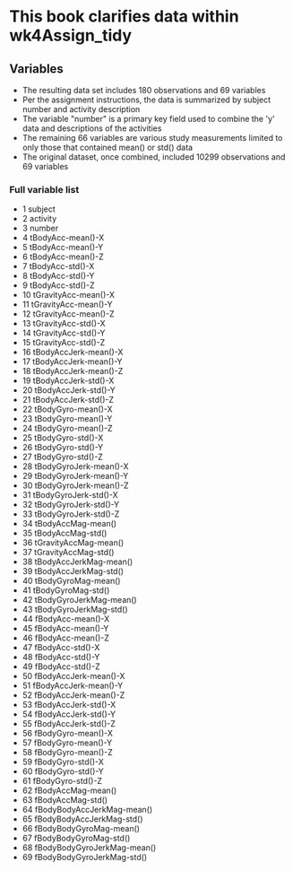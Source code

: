 # This book clarifies data within wk4Assign_tidy

## Variables

* The resulting data set includes 180 observations and 69 variables
* Per the assignment instructions, the data is summarized by subject number and activity description
* The variable "number" is a primary key field used to combine the 'y' data and descriptions of the activities
* The remaining 66 variables are various study measurements limited to only those that contained mean() or std() data
* The original dataset, once combined, included 10299 observations and 69 variables

### Full variable list

* 1                      subject
* 2                     activity
* 3                       number
* 4            tBodyAcc-mean()-X
* 5            tBodyAcc-mean()-Y
* 6            tBodyAcc-mean()-Z
* 7             tBodyAcc-std()-X
* 8             tBodyAcc-std()-Y
* 9             tBodyAcc-std()-Z
* 10        tGravityAcc-mean()-X
* 11        tGravityAcc-mean()-Y
* 12        tGravityAcc-mean()-Z
* 13         tGravityAcc-std()-X
* 14         tGravityAcc-std()-Y
* 15         tGravityAcc-std()-Z
* 16       tBodyAccJerk-mean()-X
* 17       tBodyAccJerk-mean()-Y
* 18       tBodyAccJerk-mean()-Z
* 19        tBodyAccJerk-std()-X
* 20        tBodyAccJerk-std()-Y
* 21        tBodyAccJerk-std()-Z
* 22          tBodyGyro-mean()-X
* 23          tBodyGyro-mean()-Y
* 24          tBodyGyro-mean()-Z
* 25           tBodyGyro-std()-X
* 26           tBodyGyro-std()-Y
* 27           tBodyGyro-std()-Z
* 28      tBodyGyroJerk-mean()-X
* 29      tBodyGyroJerk-mean()-Y
* 30      tBodyGyroJerk-mean()-Z
* 31       tBodyGyroJerk-std()-X
* 32       tBodyGyroJerk-std()-Y
* 33       tBodyGyroJerk-std()-Z
* 34          tBodyAccMag-mean()
* 35           tBodyAccMag-std()
* 36       tGravityAccMag-mean()
* 37        tGravityAccMag-std()
* 38      tBodyAccJerkMag-mean()
* 39       tBodyAccJerkMag-std()
* 40         tBodyGyroMag-mean()
* 41          tBodyGyroMag-std()
* 42     tBodyGyroJerkMag-mean()
* 43      tBodyGyroJerkMag-std()
* 44           fBodyAcc-mean()-X
* 45           fBodyAcc-mean()-Y
* 46           fBodyAcc-mean()-Z
* 47            fBodyAcc-std()-X
* 48            fBodyAcc-std()-Y
* 49            fBodyAcc-std()-Z
* 50       fBodyAccJerk-mean()-X
* 51       fBodyAccJerk-mean()-Y
* 52       fBodyAccJerk-mean()-Z
* 53        fBodyAccJerk-std()-X
* 54        fBodyAccJerk-std()-Y
* 55        fBodyAccJerk-std()-Z
* 56          fBodyGyro-mean()-X
* 57          fBodyGyro-mean()-Y
* 58          fBodyGyro-mean()-Z
* 59           fBodyGyro-std()-X
* 60           fBodyGyro-std()-Y
* 61           fBodyGyro-std()-Z
* 62          fBodyAccMag-mean()
* 63           fBodyAccMag-std()
* 64  fBodyBodyAccJerkMag-mean()
* 65   fBodyBodyAccJerkMag-std()
* 66     fBodyBodyGyroMag-mean()
* 67      fBodyBodyGyroMag-std()
* 68 fBodyBodyGyroJerkMag-mean()
* 69  fBodyBodyGyroJerkMag-std()